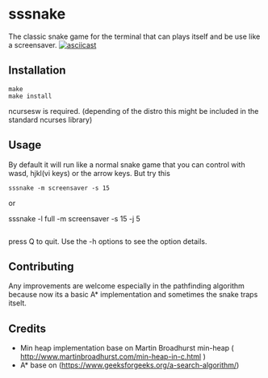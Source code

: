 # sssnake
The classic snake game for the terminal that can plays itself and be use like a screensaver.
[![asciicast](https://asciinema.org/a/477685.svg)](https://asciinema.org/a/477685)
## Installation


```
make
make install
```

ncursesw is required.
(depending of the distro this might be included in the standard ncurses library)

## Usage

By default it will run like a normal snake game that you can control with wasd, hjkl(vi keys) or the arrow keys.
But try this

```
sssnake -m screensaver -s 15
```

or

sssnake -l full -m screensaver -s 15 -j 5
``` 
```
press Q to quit. 
Use the -h options to see the option details.
 

## Contributing

Any improvements are welcome especially in the pathfinding algorithm because now its a basic A\* implementation and sometimes the snake traps itselt.

## Credits

- Min heap implementation base on Martin Broadhurst min-heap ( http://www.martinbroadhurst.com/min-heap-in-c.html ) 
- A\* base on (https://www.geeksforgeeks.org/a-search-algorithm/)
